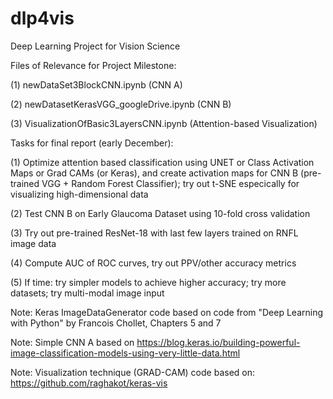 # dlp4vis
Deep Learning Project for Vision Science

Files of Relevance for Project Milestone:

(1) newDataSet3BlockCNN.ipynb (CNN A)

(2) newDatasetKerasVGG_googleDrive.ipynb (CNN B)

(3) VisualizationOfBasic3LayersCNN.ipynb (Attention-based Visualization)


Tasks for final report (early December):

(1) Optimize attention based classification using UNET or Class Activation Maps or Grad CAMs (or Keras), and create activation maps for CNN B (pre-trained VGG + Random Forest Classifier); try out t-SNE especically for visualizing high-dimensional data

(2) Test CNN B on Early Glaucoma Dataset using 10-fold cross validation

(3) Try out pre-trained ResNet-18 with last few layers trained on RNFL image data

(4) Compute AUC of ROC curves, try out PPV/other accuracy metrics

(5) If time: try simpler models to achieve higher accuracy; try more datasets; try multi-modal image input

Note: Keras ImageDataGenerator code based on code from "Deep Learning with Python" by Francois Chollet, Chapters 5 and 7

Note: Simple CNN A based on https://blog.keras.io/building-powerful-image-classification-models-using-very-little-data.html

Note: Visualization technique (GRAD-CAM) code based on: https://github.com/raghakot/keras-vis
